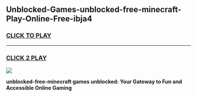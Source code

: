 
## Unblocked-Games-unblocked-free-minecraft-Play-Online-Free-ibja4
<h3>
<a href="https://premium76.site?title=unblocked-free-minecraft&ref=26A">CLICK TO PLAY</a></h3>
<hr>

<h3>
<a href="https://premium76.site?title=unblocked-free-minecraft&ref=26A">CLICK 2 PLAY</a>
  
</h3>

<a href="https://premium76.site?title=unblocked-free-minecraft&ref=26A"><img src="https://clearcache.store/games.png"></a>


**unblocked-free-minecraft games unblocked: Your Gateway to Fun and Accessible Online Gaming**

